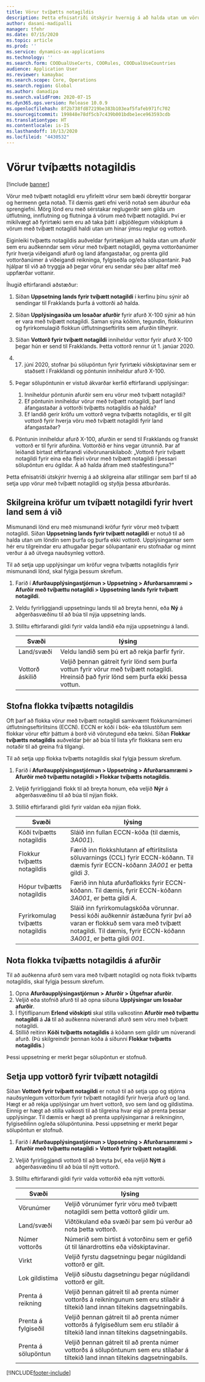 ```yaml
---
title: Vörur tvíþætts notagildis
description: Þetta efnisatriði útskýrir hvernig á að halda utan um vörur sem eru auðkenndar sem vörur með tvíþætt notagildi, geyma vottorðanúmer fyrir hverja viðeigandi afurð og land áfangastaðar, og prenta gild vottorðanúmer á viðeigandi reikninga, fylgiseðla og/eða sölupantanir.
author: dasani-madipalli
manager: tfehr
ms.date: 07/15/2020
ms.topic: article
ms.prod: ''
ms.service: dynamics-ax-applications
ms.technology: ''
ms.search.form: COODualUseCerts, COORules, COODualUseCountries
audience: Application User
ms.reviewer: kamaybac
ms.search.scope: Core, Operations
ms.search.region: Global
ms.author: damadipa
ms.search.validFrom: 2020-07-15
ms.dyn365.ops.version: Release 10.0.9
ms.openlocfilehash: 8f2b738fd87219be383b103eaf5fafeb971fc702
ms.sourcegitcommit: 199848e78df5cb7c439b001bdbe1ece963593cdb
ms.translationtype: HT
ms.contentlocale: is-IS
ms.lasthandoff: 10/13/2020
ms.locfileid: "4430532"
---
```

# <a name="dual-use-goods"></a>Vörur tvíþætts notagildis

[!include [banner](../includes/banner.md)]

Vörur með tvíþætt notagildi eru yfirleitt vörur sem bæði óbreyttir borgarar og hermenn geta notað. Til dæmis gæti efni verið notað sem áburður eða sprengiefni. Mörg lönd eru með sérstakar reglugerðir sem gilda um útflutning, innflutning og flutninga á vörum með tvíþætt notagildi. Því er mikilvægt að fyrirtæki sem eru að taka þátt í alþjóðlegum viðskiptum á vörum með tvíþætt notagildi haldi utan um hinar ýmsu reglur og vottorð.

Eiginleiki tvíþætts notagildis auðveldar fyrirtækjum að halda utan um afurðir sem eru auðkenndar sem vörur með tvíþætt notagildi, geyma vottorðanúmer fyrir hverja viðeigandi afurð og land áfangastaðar, og prenta gild vottorðanúmer á viðeigandi reikninga, fylgiseðla og/eða sölupantanir. Það hjálpar til við að tryggja að þegar vörur eru sendar séu þær alltaf með uppfærðar vottanir.

Íhugið eftirfarandi aðstæður:

1. Síðan **Uppsetning lands fyrir tvíþætt notagildi** í kerfinu þínu sýnir að sendingar til Frakklands þurfa á vottorði að halda.
2. Síðan **Upplýsingasíða um losaðar afurðir** fyrir afurð X-100 sýnir að hún er vara með tvíþætt notagildi. Saman sýna kóðinn, tegundin, flokkurinn og fyrirkomulagið flokkun útflutningseftirlits sem afurðin tilheyrir.
3. Síðan **Vottorð fyrir tvíþætt notagildi** inniheldur vottor fyrir afurð X-100 þegar hún er send til Frakklands. Þetta vottorð rennur út 1. janúar 2020.
4. 17. júní 2020, stofnar þú sölupöntun fyrir fyrirtæki viðskiptavinar sem er staðsett í Frakklandi og pöntunin inniheldur afurð X-100.
5. Þegar sölupöntunin er vistuð ákvarðar kerfið eftirfarandi upplýsingar:

    1. Inniheldur pöntunin afurðir sem eru vörur með tvíþætt notagildi?
    2. Ef pöntunin inniheldur vörur með tvíþætt notagildi, þarf land áfangastaðar á vottorði tvíþætts notagildis að halda?
    3. Ef landið gerir kröfu um vottorð vegna tvíþætts notagildis, er til gilt vottorð fyrir hverja vöru með tvíþætt notagildi fyrir land áfangastaðar?

6. Pöntunin inniheldur afurð X-100, afurðin er send til Frakklands og franskt vottorð er til fyrir afurðina. Vottorðið er hins vegar útrunnið. Þar af leiðandi birtast eftirfarandi viðvörunarskilaboð: „Vottorð fyrir tvíþætt notagildi fyrir eina eða fleiri vörur með tvíþætt notagildi í þessari sölupöntun eru ógildar. Á að halda áfram með staðfestinguna?“

Þetta efnisatriði útskýrir hvernig á að skilgreina allar stillingar sem þarf til að setja upp vörur með tvíþætt notagildi og styðja þessa atburðarás.

## <a name="define-dual-use-requirements-for-each-relevant-country"></a>Skilgreina kröfur um tvíþætt notagildi fyrir hvert land sem á við

Mismunandi lönd eru með mismunandi kröfur fyrir vörur með tvíþætt notagildi. Síðan **Uppsetning lands fyrir tvíþætt notagildi** er notuð til að halda utan um löndin sem þurfa og þurfa ekki vottorð. Upplýsingarnar sem hér eru tilgreindar eru athugaðar þegar sölupantanir eru stofnaðar og minnt verður á að útvega nauðsynleg vottorð.

Til að setja upp upplýsingar um kröfur vegna tvíþætts notagildis fyrir mismunandi lönd, skal fylgja þessum skrefum.

1. Farið í **Afurðaupplýsingastjórnun \> Uppsetning \> Afurðarsamræmi \> Afurðir með tvíþættu notagildi \> Uppsetning lands fyrir tvíþætt notagildi**.
2. Veldu fyrirliggjandi uppsetningu lands til að breyta henni, eða **Ný** á aðgerðasvæðinu til að búa til nýja uppsetning lands.
3. Stilltu eftirfarandi gildi fyrir valda landið eða nýja uppsetningu á landi.

    | Svæði | lýsing |
    |---|---|
    | Land/svæði | Veldu landið sem þú ert að rekja þarfir fyrir. |
    | Vottorð áskilið | Veljið þennan gátreit fyrir lönd sem þurfa vottun fyrir vörur með tvíþætt notagildi. Hreinsið það fyrir lönd sem þurfa ekki þessa vottun. |

## <a name="create-dual-use-categories"></a>Stofna flokka tvíþætts notagildis

Oft þarf að flokka vörur með tvíþætt notagildi samkvæmt flokkunarnúmeri útflutningseftirlitsins (ECCN). ECCN er kóði í bók- eða tölustöfum sem flokkar vörur eftir þáttum á borð við vörutegund eða tækni. Síðan **Flokkar tvíþætts notagildis** auðveldar þér að búa til lista yfir flokkana sem eru notaðir til að greina frá tilgangi.

Til að setja upp flokka tvíþætts notagildis skal fylgja þessum skrefum.

1. Farið í **Afurðaupplýsingastjórnun \> Uppsetning \> Afurðarsamræmi \> Afurðir með tvíþættu notagildi \> Flokkar tvíþætts notagildis**.
2. Veljið fyrirliggjandi flokk til að breyta honum, eða veljið **Nýr** á aðgerðasvæðinu til að búa til nýjan flokk.
3. Stillið eftirfarandi gildi fyrir valdan eða nýjan flokk.

    | Svæði | lýsing |
    |---|---|
    | Kóði tvíþætts notagildis | Sláið inn fullan ECCN-kóða (til dæmis, *3A001*).|
    | Flokkur tvíþætts notagildis | Færið inn flokkshlutann af eftirlitslista söluvarnings (CCL) fyrir ECCN-kóðann. Til dæmis fyrir ECCN-kóðann *3A001* er þetta gildi *3*. |
    | Hópur tvíþætts notagildis | Færið inn hluta afurðaflokks fyrir ECCN-kóðann. Til dæmis, fyrir ECCN-kóðann *3A001*, er þetta gildi *A*. |
    | Fyrirkomulag tvíþætts notagildis | Sláið inn fyrirkomulagskóða vörunnar. Þessi kóði auðkennir ástæðuna fyrir því að varan er flokkuð sem vara með tvíþætt notagildi. Til dæmis, fyrir ECCN-kóðann *3A001*, er þetta gildi *001*. |

## <a name="apply-dual-use-categories-to-products"></a>Nota flokka tvíþætts notagildis á afurðir

Til að auðkenna afurð sem vara með tvíþætt notagildi og nota flokk tvíþætts notagildis, skal fylgja þessum skrefum.

1. Opna **Afurðaupplýsingastjórnun \> Afurðir \> Útgefnar afurðir**.
1. Veljið eða stofnið afurð til að opna síðuna **Upplýsingar um losaðar afurðir**.
1. Í flýtiflipanum **Erlend viðskipti** skal stilla valkostinn **Afurðir með tvíþættu notagildi** á **Já** til að auðkenna núverandi afurð sem vöru með tvíþætt notagildi.
1. Stillið reitinn **Kóði tvíþætts notagildis** á kóðann sem gildir um núverandi afurð. (Þú skilgreindir þennan kóða á síðunni **Flokkar tvíþætts notagildis**.)

Þessi uppsetning er merkt þegar sölupöntun er stofnuð.

## <a name="set-up-dual-use-certificates"></a>Setja upp vottorð fyrir tvíþætt notagildi

Síðan **Vottorð fyrir tvíþætt notagildi** er notuð til að setja upp og stjórna nauðsynlegum vottorðum fyrir tvíþætt notagildi fyrir hverja afurð og land. Hægt er að rekja upplýsingar um hvert vottorð, svo sem land og gildistíma. Einnig er hægt að stilla valkosti til að tilgreina hvar eigi að prenta þessar upplýsingar. Til dæmis er hægt að prenta upplýsingarnar á reikninginn, fylgiseðilinn og/eða sölupöntunina. Þessi uppsetning er merkt þegar sölupöntun er stofnuð.

1. Farið í **Afurðaupplýsingastjórnun \> Uppsetning \> Afurðarsamræmi \> Afurðir með tvíþættu notagildi \> Vottorð fyrir tvíþætt notagildi**.
2. Veljið fyrirliggjandi vottorð til að breyta því, eða veljið **Nýtt** á aðgerðasvæðinu til að búa til nýtt vottorð.
3. Stilltu eftirfarandi gildi fyrir valda vottorðið eða nýtt vottorði.

    | Svæði | lýsing |
    |---|---|
    | Vörunúmer | Veljið vörunúmer fyrir vöru með tvíþætt notagildi sem þetta vottorð gildir um. |
    | Land/svæði | Viðtökuland eða svæði þar sem þú verður að nota þetta vottorð. |
    | Númer vottorðs | Númerið sem birtist á votorðinu sem er gefið út til lánardrottins eða viðskiptavinar. |
    | Virkt | Veljið fyrstu dagsetningu þegar núgildandi vottorð er gilt.|
    | Lok gildistíma | Veljið síðustu dagsetningu þegar núgildandi vottorð er gilt. |
    | Prenta á reikning | Veljið þennan gátreit til að prenta númer vottorðs á reikningunum sem eru stílaðir á tiltekið land innan tiltekins dagsetningabils. |
    | Prenta á fylgiseðil | Veljið þennan gátreit til að prenta númer vottorðs á fylgiseðlum sem eru stílaðir á tiltekið land innan tiltekins dagsetningabils. |
    | Prenta á sölupöntun | Veljið þennan gátreit til að prenta númer vottorðs á sölupöntunum sem eru stílaðar á tiltekið land innan tiltekins dagsetningabils. |


[!INCLUDE[footer-include](../../includes/footer-banner.md)]